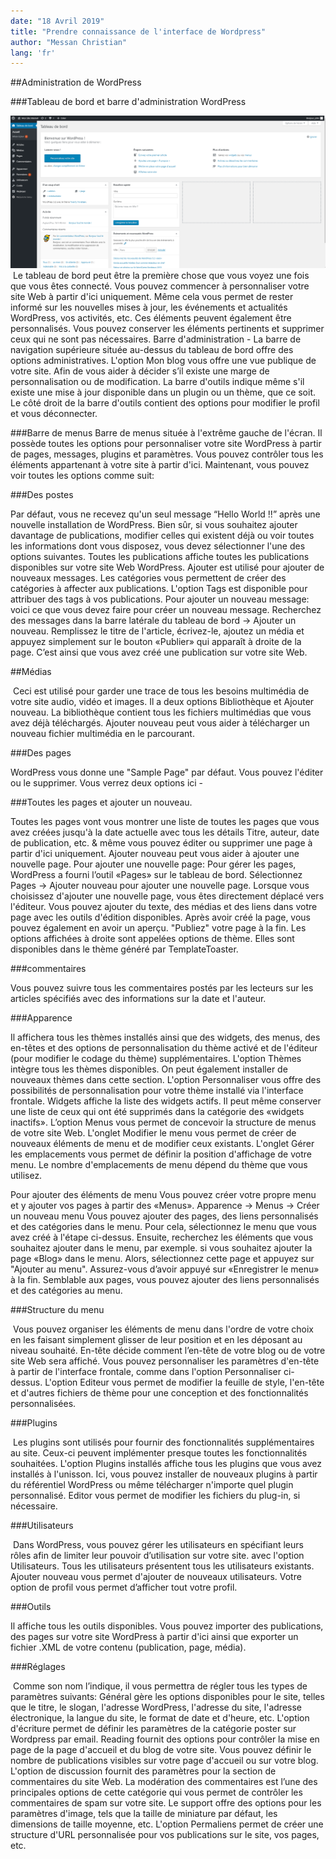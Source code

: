 ```yaml
---
date: "18 Avril 2019"
title: "Prendre connaissance de l'interface de Wordpress"
author: "Messan Christian"
lang: 'fr'
---
```


##Administration de WordPress

###Tableau de bord et barre d'administration WordPress

![alt text](./img/Board.png "Installation de xampp")
 Le tableau de bord peut être la première chose que vous voyez une fois que vous êtes connecté. Vous pouvez commencer à personnaliser votre site Web à partir d'ici uniquement. Même cela vous permet de rester informé sur les nouvelles mises à jour, les événements et actualités WordPress, vos activités, etc. Ces éléments peuvent également être personnalisés. Vous pouvez conserver les éléments pertinents et supprimer ceux qui ne sont pas nécessaires. Barre d'administration - La barre de navigation supérieure située au-dessus du tableau de bord offre des options administratives. L'option Mon blog vous offre une vue publique de votre site. Afin de vous aider à décider s’il existe une marge de personnalisation ou de modification. La barre d'outils indique même s'il existe une mise à jour disponible dans un plugin ou un thème, que ce soit. Le côté droit de la barre d'outils contient des options pour modifier le profil et vous déconnecter.

###Barre de menus 
Barre de menus située à l'extrême gauche de l'écran. Il possède toutes les options pour personnaliser votre site WordPress à partir de pages, messages, plugins et paramètres. Vous pouvez contrôler tous les éléments appartenant à votre site à partir d'ici. Maintenant, vous pouvez voir toutes les options comme suit:

###Des postes

Par défaut, vous ne recevez qu'un seul message “Hello World !!” après une nouvelle installation de WordPress. Bien sûr, si vous souhaitez ajouter davantage de publications, modifier celles qui existent déjà ou voir toutes les informations dont vous disposez, vous devez sélectionner l'une des options suivantes. Toutes les publications affiche toutes les publications disponibles sur votre site Web WordPress. Ajouter est utilisé pour ajouter de nouveaux messages. Les catégories vous permettent de créer des catégories à affecter aux publications. L'option Tags est disponible pour attribuer des tags à vos publications. Pour ajouter un nouveau message: voici ce que vous devez faire pour créer un nouveau message. Recherchez des messages dans la barre latérale du tableau de bord -> Ajouter un nouveau. Remplissez le titre de l'article, écrivez-le, ajoutez un média et appuyez simplement sur le bouton «Publier» qui apparaît à droite de la page. C’est ainsi que vous avez créé une publication sur votre site Web.

##Médias

 Ceci est utilisé pour garder une trace de tous les besoins multimédia de votre site audio, vidéo et images. Il a deux options Bibliothèque et Ajouter nouveau. La bibliothèque contient tous les fichiers multimédias que vous avez déjà téléchargés. Ajouter nouveau peut vous aider à télécharger un nouveau fichier multimédia en le parcourant.

###Des pages

WordPress vous donne une "Sample Page" par défaut. Vous pouvez l'éditer ou le supprimer. Vous verrez deux options ici -

###Toutes les pages et ajouter un nouveau.

Toutes les pages vont vous montrer une liste de toutes les pages que vous avez créées jusqu'à la date actuelle avec tous les détails Titre, auteur, date de publication, etc. & même vous pouvez éditer ou supprimer une page à partir d'ici uniquement. Ajouter nouveau peut vous aider à ajouter une nouvelle page. Pour ajouter une nouvelle page: Pour gérer les pages, WordPress a fourni l’outil «Pages» sur le tableau de bord. Sélectionnez Pages -> Ajouter nouveau pour ajouter une nouvelle page. Lorsque vous choisissez d'ajouter une nouvelle page, vous êtes directement déplacé vers l'éditeur. Vous pouvez ajouter du texte, des médias et des liens dans votre page avec les outils d'édition disponibles. Après avoir créé la page, vous pouvez également en avoir un aperçu. "Publiez" votre page à la fin. Les options affichées à droite sont appelées options de thème. Elles sont disponibles dans le thème généré par TemplateToaster.

###commentaires

Vous pouvez suivre tous les commentaires postés par les lecteurs sur les articles spécifiés avec des informations sur la date et l'auteur.

###Apparence

Il affichera tous les thèmes installés ainsi que des widgets, des menus, des en-têtes et des options de personnalisation du thème activé et de l'éditeur (pour modifier le codage du thème) supplémentaires. L'option Thèmes intègre tous les thèmes disponibles. On peut également installer de nouveaux thèmes dans cette section. L'option Personnaliser vous offre des possibilités de personnalisation pour votre thème installé via l'interface frontale. Widgets affiche la liste des widgets actifs. Il peut même conserver une liste de ceux qui ont été supprimés dans la catégorie des «widgets inactifs». L’option Menus vous permet de concevoir la structure de menus de votre site Web. L'onglet Modifier le menu vous permet de créer de nouveaux éléments de menu et de modifier ceux existants. L'onglet Gérer les emplacements vous permet de définir la position d'affichage de votre menu. Le nombre d'emplacements de menu dépend du thème que vous utilisez.

Pour ajouter des éléments de menu Vous pouvez créer votre propre menu et y ajouter vos pages à partir des «Menus». Apparence -> Menus -> Créer un nouveau menu Vous pouvez ajouter des pages, des liens personnalisés et des catégories dans le menu. Pour cela, sélectionnez le menu que vous avez créé à l'étape ci-dessus. Ensuite, recherchez les éléments que vous souhaitez ajouter dans le menu, par exemple. si vous souhaitez ajouter la page «Blog» dans le menu. Alors, sélectionnez cette page et appuyez sur "Ajouter au menu". Assurez-vous d’avoir appuyé sur «Enregistrer le menu» à la fin. Semblable aux pages, vous pouvez ajouter des liens personnalisés et des catégories au menu.

###Structure du menu

 Vous pouvez organiser les éléments de menu dans l'ordre de votre choix en les faisant simplement glisser de leur position et en les déposant au niveau souhaité. En-tête décide comment l’en-tête de votre blog ou de votre site Web sera affiché. Vous pouvez personnaliser les paramètres d'en-tête à partir de l'interface frontale, comme dans l'option Personnaliser ci-dessus. L'option Editeur vous permet de modifier la feuille de style, l'en-tête et d'autres fichiers de thème pour une conception et des fonctionnalités personnalisées.

###Plugins

 Les plugins sont utilisés pour fournir des fonctionnalités supplémentaires au site. Ceux-ci peuvent implémenter presque toutes les fonctionnalités souhaitées. L'option Plugins installés affiche tous les plugins que vous avez installés à l'unisson. Ici, vous pouvez installer de nouveaux plugins à partir du référentiel WordPress ou même télécharger n'importe quel plugin personnalisé. Editor vous permet de modifier les fichiers du plug-in, si nécessaire.

###Utilisateurs

 Dans WordPress, vous pouvez gérer les utilisateurs en spécifiant leurs rôles afin de limiter leur pouvoir d’utilisation sur votre site. avec l'option Utilisateurs. Tous les utilisateurs présentent tous les utilisateurs existants. Ajouter nouveau vous permet d'ajouter de nouveaux utilisateurs. Votre option de profil vous permet d’afficher tout votre profil.

###Outils

Il affiche tous les outils disponibles. Vous pouvez importer des publications, des pages sur votre site WordPress à partir d'ici ainsi que exporter un fichier .XML de votre contenu (publication, page, média).

###Réglages

 Comme son nom l’indique, il vous permettra de régler tous les types de paramètres suivants: Général gère les options disponibles pour le site, telles que le titre, le slogan, l'adresse WordPress, l'adresse du site, l'adresse électronique, la langue du site, le format de date et d'heure, etc. L'option d'écriture permet de définir les paramètres de la catégorie poster sur Wordpress par email. Reading fournit des options pour contrôler la mise en page de la page d'accueil et du blog de votre site. Vous pouvez définir le nombre de publications visibles sur votre page d'accueil ou sur votre blog. L'option de discussion fournit des paramètres pour la section de commentaires du site Web. La modération des commentaires est l’une des principales options de cette catégorie qui vous permet de contrôler les commentaires de spam sur votre site. Le support offre des options pour les paramètres d'image, tels que la taille de miniature par défaut, les dimensions de taille moyenne, etc. L'option Permaliens permet de créer une structure d'URL personnalisée pour vos publications sur le site, vos pages, etc.